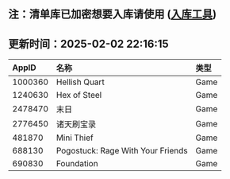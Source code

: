 ## 注：清单库已加密想要入库请使用 ([入库工具](https://github.com/BlankTMing/ManifestAutoUpdate/releases))

## 更新时间：2025-02-02 22:16:15
| AppID | 名称 | 类型  |
| :-------------------- | :----------------------------- | :----------- |
| 1000360 | Hellish Quart| Game |
| 1240630 | Hex of Steel| Game |
| 2478470 | 末日| Game |
| 2776450 | 诸天刷宝录| Game |
| 481870 | Mini Thief| Game |
| 688130 | Pogostuck: Rage With Your Friends| Game |
| 690830 | Foundation| Game |
